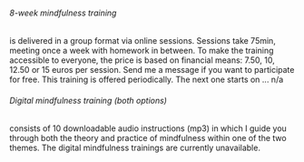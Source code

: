 ###### 8-week mindfulness training
is delivered in a group format via online sessions. Sessions take 75min, meeting once a week with homework in between. To make the training accessible to everyone, the price is based on financial means: 7.50, 10, 12.50 or 15 euros per session. Send me a message if you want to participate for free. This training is offered periodically. The next one starts on ... n/a

###### Digital mindfulness training (both options)
consists of 10 downloadable audio instructions (mp3) in which I guide you through both the theory and practice of mindfulness within one of the two themes. The digital mindfulness trainings are currently unavailable.
